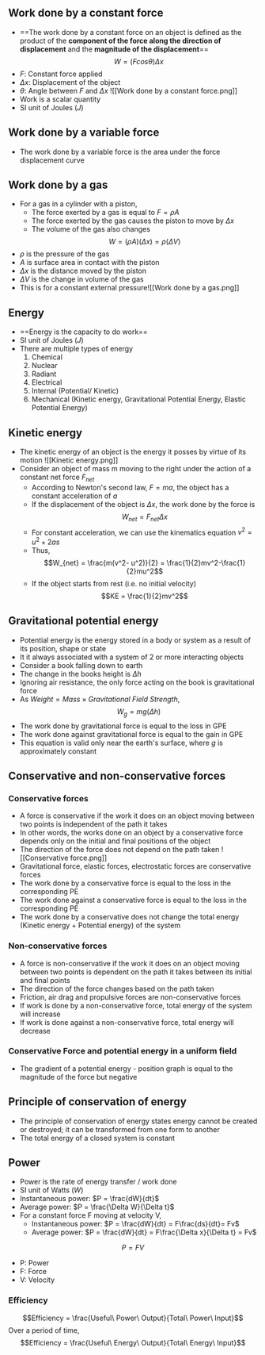 ## Work done by a constant force
- ==The work done by a constant force on an object is defined as the product of the **component of the force along the direction of displacement** and the **magnitude of the displacement**== $$ W = (Fcos\theta)\Delta x$$
- $F$: Constant force applied
- $\Delta x$: Displacement of the object
- $\theta$: Angle between $F$ and  $\Delta x$
![[Work done by a constant force.png]]
- Work is a scalar quantity
- SI unit of Joules ($J$)
## Work done by a variable force
- The work done by a variable force is the area under the force displacement curve
## Work done by a gas
- For a gas in a cylinder with a piston,
	- The force exerted by a gas is equal to $F= \rho A$
	- The force exerted by the gas causes the piston to move by $\Delta x$
	- The volume of the gas also changes
$$ W = (\rho A)(\Delta x) = \rho (\Delta V)$$
- $\rho$ is the pressure of the gas
- $A$ is surface area in contact with the piston
- $\Delta x$ is the distance moved by the piston
- $\Delta V$ is the change in volume of the gas
- This is for a constant external pressure![[Work done by a gas.png]]
## Energy
- ==Energy is the capacity to do work==
- SI unit of Joules ($J$)
- There are multiple types of energy
	1. Chemical
	2. Nuclear
	3. Radiant
	4. Electrical
	5. Internal (Potential/ Kinetic)
	6. Mechanical (Kinetic energy, Gravitational Potential Energy, Elastic Potential Energy)
## Kinetic energy
- The kinetic energy of an object is the energy it posses by virtue of its motion
![[Kinetic energy.png]]
- Consider an object of mass m moving to the right under the action of a constant net force $F_{net}$
	- According to Newton's second law, $F = ma$, the object has a constant acceleration of $a$
	- If the displacement of the object is $\Delta x$, the work done by the force is $$W_{net} = F_{net} \Delta x$$
	- For constant acceleration, we can use the kinematics equation $v^2 = u^2 + 2as$
	- Thus, $$W_{net} = \frac{m(v^2- u^2)}{2} = \frac{1}{2}mv^2-\frac{1}{2}mu^2$$
	- If the object starts from rest (i.e. no initial velocity) $$KE = \frac{1}{2}mv^2$$
## Gravitational potential energy
- Potential energy is the energy stored in a body or system as a result of its position, shape or state
- It it always associated with a system of 2 or more interacting objects
- Consider a book falling down to earth
- The change in the books height is $\Delta h$
- Ignoring air resistance, the only force acting on the book is gravitational force
- As  $Weight = Mass \times Gravitational\ Field\ Strength$, $$W_g = mg(\Delta h)$$
- The work done by gravitational force is equal to the loss in GPE
- The work done against gravitational force is equal to the gain in GPE
- This equation is valid only near the earth's surface, where $g$ is approximately constant
## Conservative and non-conservative forces
### Conservative forces
- A force is conservative if the work it does on an object moving between two points is independent of the path it takes
- In other words, the works done on an object by a conservative force depends only on the initial and final positions of the object
- The direction of the force does not depend on the path taken
![[Conservative force.png]]
- Gravitational force, elastic forces, electrostatic forces are conservative forces
- The work done by a conservative force is equal to the loss in the corresponding PE
- The work done against a conservative force is equal to the loss in the corresponding PE
- The work done by a conservative does not change the total energy (Kinetic energy + Potential energy) of the system
### Non-conservative forces
- A force is non-conservative if the work it does on an object moving between two points is dependent on the path it takes between its initial and final points
- The direction of the force changes based on the path taken
- Friction, air drag and propulsive forces are non-conservative forces
- If work is done by a non-conservative force, total energy of the system will increase
- If work is done against a non-conservative force, total energy will decrease
### Conservative Force and potential energy in a uniform field
- The gradient of a potential energy - position graph is equal to the magnitude of the force but negative
## Principle of conservation of energy
- The principle of conservation of energy states energy cannot be created or destroyed; it can be transformed from one form to another
- The total energy of a closed system is constant
## Power
- Power is the rate of energy transfer / work done
- SI unit of Watts ($W$)
- Instantaneous power: $P = \frac{dW}{dt}$
- Average power: $P = \frac{\Delta W}{\Delta t}$
- For a constant force F moving at velocity V,
	- Instantaneous power: $P = \frac{dW}{dt} = F\frac{ds}{dt}= Fv$
	- Average power: $P = \frac{dW}{dt} = F\frac{\Delta x}{\Delta t} = Fv$

$$P = FV$$
- P: Power
- F: Force
- V: Velocity
### Efficiency
$$Efficiency = \frac{Useful\ Power\ Output}{Total\ Power\ Input}$$
Over a period of time,
$$Efficiency = \frac{Useful\ Energy\ Output}{Total\ Energy\ Input}$$